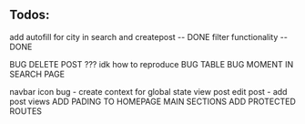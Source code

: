 ## Todos:

add autofill for city in search and createpost -- DONE
filter functionality -- DONE


BUG DELETE POST ??? idk how to reproduce
BUG TABLE 
BUG MOMENT IN SEARCH PAGE

navbar icon bug - create context for global state
view post edit post - add post views
ADD PADING TO HOMEPAGE MAIN SECTIONS
ADD PROTECTED ROUTES